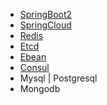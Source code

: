 - [SpringBoot2](https://spring.io/projects/spring-boot/)
- [SpringCloud](https://cloud.spring.io)
- [Redis](https://redis.io)
- [Etcd](https://blog.csdn.net/bbwangj/article/details/82584988)
- [Ebean](https://ebean.io)
- [Consul](https://www.consul.io)
- Mysql | Postgresql
- Mongodb
